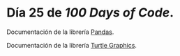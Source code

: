 # Día 25 de _100 Days of Code_.

Documentación de la librería [Pandas](https://pandas.pydata.org/docs/index.html).

Documentación de la librería [Turtle Graphics](https://docs.python.org/3/library/turtle.html#module-turtle).
